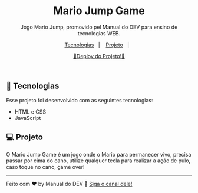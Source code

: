 <h1 align="center"> Mario Jump Game </h1>

<p align="center">
Jogo Mario Jump, promovido pel Manual do DEV para ensino de tecnologias WEB.
</p>


<p align="center">
  <a href="#-tecnologias">Tecnologias</a>&nbsp;&nbsp;&nbsp;|&nbsp;&nbsp;&nbsp;
  <a href="#-projeto">Projeto</a>&nbsp;&nbsp;&nbsp;|&nbsp;&nbsp;&nbsp;
</p>

<p align="center">
  <a href="https://mario-jump-game-woad.vercel.app/">🎉Deploy do Projeto!🎉</a>
</p>

<br>

## 🚀 Tecnologias

Esse projeto foi desenvolvido com as seguintes tecnologias:

- HTML e CSS
- JavaScript


## 💻 Projeto

O Mario Jump Game é um jogo onde o Mario para permanecer vivo, precisa passar por cima do cano, utilize qualquer tecla para realizar a ação de pulo, caso toque no cano, game over!

---

Feito com ♥ by Manual do DEV :wave: [Siga o canal dele!](https://www.youtube.com/c/ManualdoDev)
